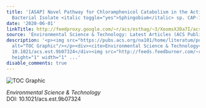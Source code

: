 ```yaml
---
title: '[ASAP] Novel Pathway for Chloramphenicol Catabolism in the Activated Sludge
  Bacterial Isolate <italic toggle="yes">Sphingobium</italic> sp. CAP-1'
date: '2020-06-01'
linkTitle: http://feedproxy.google.com/~r/acs/esthag/~3/XoomsXJDa7I/acs.est.9b07324
source: 'Environmental Science & Technology: Latest Articles (ACS Publications)'
description: '<p><img src="https://pubs.acs.org/na101/home/literatum/publisher/achs/journals/content/esthag/0/esthag.ahead-of-print/acs.est.9b07324/20200601/images/medium/es9b07324_0006.gif"
  alt="TOC Graphic"/></p><div><cite>Environmental Science & Technology</cite></div><div>DOI:
  10.1021/acs.est.9b07324</div><img src="http://feeds.feedburner.com/~r/acs/esthag/~4/XoomsXJDa7I"
  height="1" width="1" ...'
disable_comments: true
---
```

<p><img src="https://pubs.acs.org/na101/home/literatum/publisher/achs/journals/content/esthag/0/esthag.ahead-of-print/acs.est.9b07324/20200601/images/medium/es9b07324_0006.gif" alt="TOC Graphic"/></p><div><cite>Environmental Science & Technology</cite></div><div>DOI: 10.1021/acs.est.9b07324</div><img src="http://feeds.feedburner.com/~r/acs/esthag/~4/XoomsXJDa7I" height="1" width="1" ...